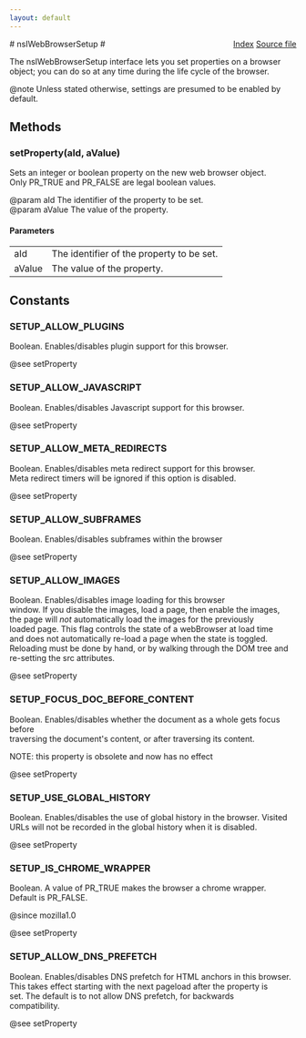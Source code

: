 ```yaml
---
layout: default
---
```

<div class='links' style='float:right'><a href="../index.html">Index</a>
<a href="http://dxr.mozilla.org/mozilla-central/source/embedding/browser/nsIWebBrowserSetup.idl">Source file</a>
</div>
# nsIWebBrowserSetup #
  
The nsIWebBrowserSetup interface lets you set properties on a browser  
object; you can do so at any time during the life cycle of the browser.  
  
@note Unless stated otherwise, settings are presumed to be enabled by  
      default.  
  

## Methods ##

### setProperty(aId, aValue) ###
  
Sets an integer or boolean property on the new web browser object.  
Only PR_TRUE and PR_FALSE are legal boolean values.  
  
@param aId The identifier of the property to be set.  
@param aValue The value of the property.  
  

#### Parameters ####

<table>

<tr>
<td>aId</td>
<td>The identifier of the property to be set.  
</td>
</tr>

<tr>
<td>aValue</td>
<td>The value of the property.  
</td>
</tr>

</table>

## Constants ##

### SETUP_ALLOW_PLUGINS ###
  
Boolean. Enables/disables plugin support for this browser.  
  
@see setProperty  
  

### SETUP_ALLOW_JAVASCRIPT ###
  
Boolean. Enables/disables Javascript support for this browser.  
  
@see setProperty  
  

### SETUP_ALLOW_META_REDIRECTS ###
  
Boolean. Enables/disables meta redirect support for this browser.  
Meta redirect timers will be ignored if this option is disabled.  
  
@see setProperty  
  

### SETUP_ALLOW_SUBFRAMES ###
  
Boolean. Enables/disables subframes within the browser  
  
@see setProperty  
  

### SETUP_ALLOW_IMAGES ###
  
Boolean. Enables/disables image loading for this browser  
window. If you disable the images, load a page, then enable the images,  
the page will *not* automatically load the images for the previously  
loaded page. This flag controls the state of a webBrowser at load time   
and does not automatically re-load a page when the state is toggled.   
Reloading must be done by hand, or by walking through the DOM tree and   
re-setting the src attributes.  
  
@see setProperty  
  

### SETUP_FOCUS_DOC_BEFORE_CONTENT ###
  
Boolean. Enables/disables whether the document as a whole gets focus before  
traversing the document's content, or after traversing its content.  
  
NOTE: this property is obsolete and now has no effect  
  
@see setProperty  
  

### SETUP_USE_GLOBAL_HISTORY ###
  
Boolean. Enables/disables the use of global history in the browser. Visited  
URLs will not be recorded in the global history when it is disabled.  
  
@see setProperty  
  

### SETUP_IS_CHROME_WRAPPER ###
  
Boolean. A value of PR_TRUE makes the browser a chrome wrapper.  
Default is PR_FALSE.  
  
@since mozilla1.0  
  
@see setProperty  
  

### SETUP_ALLOW_DNS_PREFETCH ###
  
Boolean. Enables/disables DNS prefetch for HTML anchors in this browser.  
This takes effect starting with the next pageload after the property is  
set.  The default is to not allow DNS prefetch, for backwards  
compatibility.  
  
@see setProperty  
  
